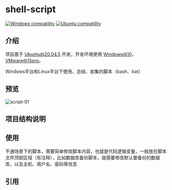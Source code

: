 # shell-script

<p>
  <a href="https://www.microsoft.com/zh-cn"><img src="https://img.shields.io/badge/Windows-%3E=10-green.svg" alt="Windows compatility"></a>
  <a href="https://ubuntu.com/download/server"><img src="https://img.shields.io/badge/Ubuntu-%3E=20.04.5-blue.svg" alt="Ubuntu compatility"></a>
</p>

## 介绍

项目基于 [Ubuntu@20.04.5](https://ubuntu.com/download/server) 开发，开发环境使用 [Windows@10](https://www.microsoft.com/zh-cn)，[VMware@15pro](https://www.vmware.com/cn.html)。

Windows平台和Linux平台下使用、总结、收集的脚本（bash、bat）

## 预览

![script-01](https://github.com/yushuishu/shell-script/assets/50919172/9b129ee5-be4f-4a00-b423-6fdff7fec507)


## 项目结构说明

## 使用

不通场景下的脚本，需要简单修改脚本内容，也就是代码逻辑变量，一般放在脚本文件顶部区域（有注释），比如数据库备份脚本，就需要修改默认要备份的数据库，以及主机、用户名、密码等信息

## 引用
